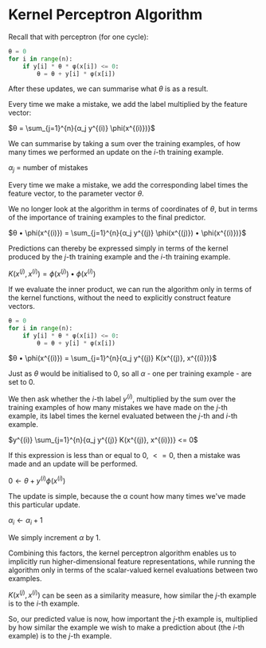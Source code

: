 # Kernel Perceptron Algorithm

Recall that with perceptron (for one cycle):

```python
θ = 0
for i in range(n):
    if y[i] * θ * φ(x[i]) <= 0:
        θ = θ + y[i] * φ(x[i])
```

After these updates, we can summarise what $θ$ is as a result.

Every time we make a mistake, we add the label multiplied by the feature vector:

$θ = \sum_{j=1}^{n}{α_j y^{(i)} \phi(x^{(i)})}$

We can summarise by taking a sum over the training examples, of how many times we performed an update on the $i$-th training example.

$α_j$ = number of mistakes

Every time we make a mistake, we add the corresponding label times the feature vector, to the parameter vector $θ$.

We no longer look at the algorithm in terms of coordinates of $θ$, but in terms of the importance of training examples to the final predictor.

$θ • \phi(x^{(i)}) = \sum_{j=1}^{n}{α_j y^{(j)} \phi(x^{(j)}) • \phi(x^{(i)})}$

Predictions can thereby be expressed simply in terms of the kernel produced by the $j$-th training example and the $i$-th training example.

$K(x^{(j)}, x^{(i)}) = \phi(x^{(j)}) • \phi(x^{(i)})$

If we evaluate the inner product, we can run the algorithm only in terms of the kernel functions, without the need to explicitly construct feature vectors.

```python
θ = 0
for i in range(n):
    if y[i] * θ * φ(x[i]) <= 0:
        θ = θ + y[i] * φ(x[i])
```

$θ • \phi(x^{(i)}) = \sum_{j=1}^{n}{α_j y^{(j)} K(x^{(j)}, x^{(i)})}$

Just as $θ$ would be initialised to $0$, so all $α$ - one per training example - are set to $0$.

We then ask whether the $i$-th label $y^{(i)}$, multiplied by the sum over the training examples of how many mistakes we have made on the $j$-th example, its label times the kernel evaluated between the $j$-th and $i$-th example.

$y^{(i)} \sum_{j=1}^{n}{α_j y^{(j)} K(x^{(j)}, x^{(i)})} <= 0$

If this expression is less than or equal to $0$, $<= 0$, then a mistake was made and an update will be performed.

$0 ← θ + y^{(i)} \phi(x^{(i)})$

The update is simple, because the α count how many times we've made this particular update.

$α_i ← α_i + 1$

We simply increment $α$ by $1$.

Combining this factors, the kernel perceptron algorithm enables us to implicitly run higher-dimensional feature representations, while running the algorithm only in terms of the scalar-valued kernel evaluations between two examples.

$K(x^{(j)}, x^{(i)})$ can be seen as a similarity measure, how similar the $j$-th example is to the $i$-th example.

So, our predicted value is now, how important the $j$-th example is, multiplied by how similar the example we wish to make a prediction about (the $i$-th example) is to the $j$-th example.
